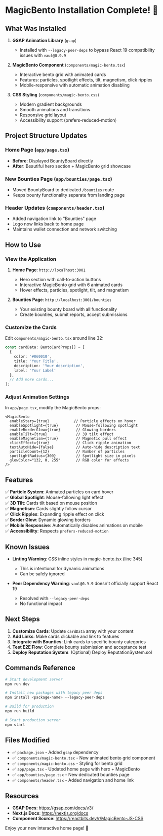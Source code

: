 # MagicBento Installation Complete! 🎉

## What Was Installed

1. **GSAP Animation Library** (`gsap`)
   - Installed with `--legacy-peer-deps` to bypass React 19 compatibility issues with `vaul@0.9.9`

2. **MagicBento Component** (`components/magic-bento.tsx`)
   - Interactive bento grid with animated cards
   - Features: particles, spotlight effects, tilt, magnetism, click ripples
   - Mobile-responsive with automatic animation disabling

3. **CSS Styling** (`components/magic-bento.css`)
   - Modern gradient backgrounds
   - Smooth animations and transitions
   - Responsive grid layout
   - Accessibility support (prefers-reduced-motion)

## Project Structure Updates

### Home Page (`app/page.tsx`)
- **Before**: Displayed BountyBoard directly
- **After**: Beautiful hero section + MagicBento grid showcase

### New Bounties Page (`app/bounties/page.tsx`)
- Moved BountyBoard to dedicated `/bounties` route
- Keeps bounty functionality separate from landing page

### Header Updates (`components/header.tsx`)
- Added navigation link to "Bounties" page
- Logo now links back to home page
- Maintains wallet connection and network switching

## How to Use

### View the Application

1. **Home Page**: `http://localhost:3001`
   - Hero section with call-to-action buttons
   - Interactive MagicBento grid with 6 animated cards
   - Hover effects, particles, spotlight, tilt, and magnetism

2. **Bounties Page**: `http://localhost:3001/bounties`
   - Your existing bounty board with all functionality
   - Create bounties, submit reports, accept submissions

### Customize the Cards

Edit `components/magic-bento.tsx` around line 32:

```typescript
const cardData: BentoCardProps[] = [
  {
    color: '#060010',
    title: 'Your Title',
    description: 'Your description',
    label: 'Your Label'
  },
  // Add more cards...
];
```

### Adjust Animation Settings

In `app/page.tsx`, modify the MagicBento props:

```tsx
<MagicBento 
  enableStars={true}           // Particle effects on hover
  enableSpotlight={true}        // Mouse-following spotlight
  enableBorderGlow={true}       // Glowing borders
  enableTilt={true}             // 3D tilt effect
  enableMagnetism={true}        // Magnetic pull effect
  clickEffect={true}            // Click ripple animation
  textAutoHide={false}          // Auto-hide description text
  particleCount={12}            // Number of particles
  spotlightRadius={300}         // Spotlight size in pixels
  glowColor="132, 0, 255"       // RGB color for effects
/>
```

## Features

✅ **Particle System**: Animated particles on card hover  
✅ **Global Spotlight**: Mouse-following light effect  
✅ **3D Tilt**: Cards tilt based on mouse position  
✅ **Magnetism**: Cards slightly follow cursor  
✅ **Click Ripples**: Expanding ripple effect on click  
✅ **Border Glow**: Dynamic glowing borders  
✅ **Mobile Responsive**: Automatically disables animations on mobile  
✅ **Accessibility**: Respects `prefers-reduced-motion`  

## Known Issues

- **Linting Warning**: CSS inline styles in magic-bento.tsx (line 345)
  - This is intentional for dynamic animations
  - Can be safely ignored

- **Peer Dependency Warning**: `vaul@0.9.9` doesn't officially support React 19
  - Resolved with `--legacy-peer-deps`
  - No functional impact

## Next Steps

1. **Customize Cards**: Update `cardData` array with your content
2. **Add Links**: Make cards clickable and link to features
3. **Integrate with Bounties**: Link cards to specific bounty categories
4. **Test E2E Flow**: Complete bounty submission and acceptance test
5. **Deploy Reputation System**: (Optional) Deploy ReputationSystem.sol

## Commands Reference

```bash
# Start development server
npm run dev

# Install new packages with legacy peer deps
npm install <package-name> --legacy-peer-deps

# Build for production
npm run build

# Start production server
npm start
```

## Files Modified

- ✅ `package.json` - Added `gsap` dependency
- ✅ `components/magic-bento.tsx` - New animated bento grid component
- ✅ `components/magic-bento.css` - Styling for bento grid
- ✅ `app/page.tsx` - Updated home page with hero + MagicBento
- ✅ `app/bounties/page.tsx` - New dedicated bounties page
- ✅ `components/header.tsx` - Added navigation and home link

## Resources

- **GSAP Docs**: https://gsap.com/docs/v3/
- **Next.js Docs**: https://nextjs.org/docs
- **Component Source**: https://reactbits.dev/r/MagicBento-JS-CSS

Enjoy your new interactive home page! 🚀
